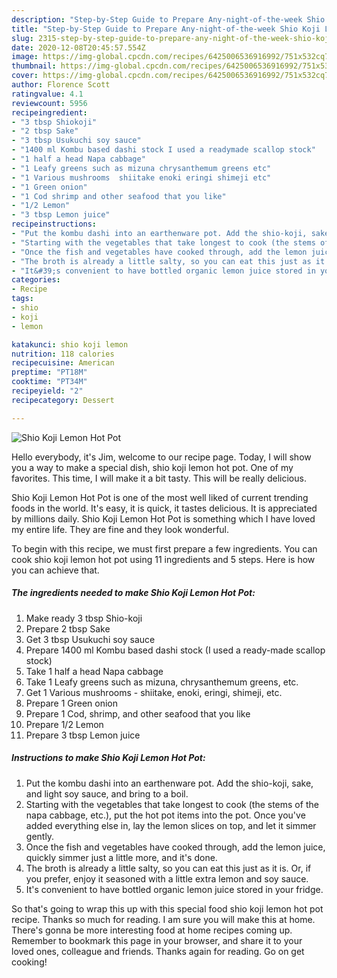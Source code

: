 ```yaml
---
description: "Step-by-Step Guide to Prepare Any-night-of-the-week Shio Koji Lemon Hot Pot"
title: "Step-by-Step Guide to Prepare Any-night-of-the-week Shio Koji Lemon Hot Pot"
slug: 2315-step-by-step-guide-to-prepare-any-night-of-the-week-shio-koji-lemon-hot-pot
date: 2020-12-08T20:45:57.554Z
image: https://img-global.cpcdn.com/recipes/6425006536916992/751x532cq70/shio-koji-lemon-hot-pot-recipe-main-photo.jpg
thumbnail: https://img-global.cpcdn.com/recipes/6425006536916992/751x532cq70/shio-koji-lemon-hot-pot-recipe-main-photo.jpg
cover: https://img-global.cpcdn.com/recipes/6425006536916992/751x532cq70/shio-koji-lemon-hot-pot-recipe-main-photo.jpg
author: Florence Scott
ratingvalue: 4.1
reviewcount: 5956
recipeingredient:
- "3 tbsp Shiokoji"
- "2 tbsp Sake"
- "3 tbsp Usukuchi soy sauce"
- "1400 ml Kombu based dashi stock I used a readymade scallop stock"
- "1 half a head Napa cabbage"
- "1 Leafy greens such as mizuna chrysanthemum greens etc"
- "1 Various mushrooms  shiitake enoki eringi shimeji etc"
- "1 Green onion"
- "1 Cod shrimp and other seafood that you like"
- "1/2 Lemon"
- "3 tbsp Lemon juice"
recipeinstructions:
- "Put the kombu dashi into an earthenware pot. Add the shio-koji, sake, and light soy sauce, and bring to a boil."
- "Starting with the vegetables that take longest to cook (the stems of the napa cabbage, etc.), put the hot pot items into the pot. Once you&#39;ve added everything else in, lay the lemon slices on top, and let it simmer gently."
- "Once the fish and vegetables have cooked through, add the lemon juice, quickly simmer just a little more, and it&#39;s done."
- "The broth is already a little salty, so you can eat this just as it is. Or, if you prefer, enjoy it seasoned with a little extra lemon and soy sauce."
- "It&#39;s convenient to have bottled organic lemon juice stored in your fridge."
categories:
- Recipe
tags:
- shio
- koji
- lemon

katakunci: shio koji lemon 
nutrition: 118 calories
recipecuisine: American
preptime: "PT18M"
cooktime: "PT34M"
recipeyield: "2"
recipecategory: Dessert

---
```



![Shio Koji Lemon Hot Pot](https://img-global.cpcdn.com/recipes/6425006536916992/751x532cq70/shio-koji-lemon-hot-pot-recipe-main-photo.jpg)

Hello everybody, it's Jim, welcome to our recipe page. Today, I will show you a way to make a special dish, shio koji lemon hot pot. One of my favorites. This time, I will make it a bit tasty. This will be really delicious.



Shio Koji Lemon Hot Pot is one of the most well liked of current trending foods in the world. It's easy, it is quick, it tastes delicious. It is appreciated by millions daily. Shio Koji Lemon Hot Pot is something which I have loved my entire life. They are fine and they look wonderful.


To begin with this recipe, we must first prepare a few ingredients. You can cook shio koji lemon hot pot using 11 ingredients and 5 steps. Here is how you can achieve that.

<!--inarticleads1-->

##### The ingredients needed to make Shio Koji Lemon Hot Pot:

1. Make ready 3 tbsp Shio-koji
1. Prepare 2 tbsp Sake
1. Get 3 tbsp Usukuchi soy sauce
1. Prepare 1400 ml Kombu based dashi stock (I used a ready-made scallop stock)
1. Take 1 half a head Napa cabbage
1. Take 1 Leafy greens such as mizuna, chrysanthemum greens, etc.
1. Get 1 Various mushrooms - shiitake, enoki, eringi, shimeji, etc.
1. Prepare 1 Green onion
1. Prepare 1 Cod, shrimp, and other seafood that you like
1. Prepare 1/2 Lemon
1. Prepare 3 tbsp Lemon juice




<!--inarticleads2-->

##### Instructions to make Shio Koji Lemon Hot Pot:

1. Put the kombu dashi into an earthenware pot. Add the shio-koji, sake, and light soy sauce, and bring to a boil.
1. Starting with the vegetables that take longest to cook (the stems of the napa cabbage, etc.), put the hot pot items into the pot. Once you&#39;ve added everything else in, lay the lemon slices on top, and let it simmer gently.
1. Once the fish and vegetables have cooked through, add the lemon juice, quickly simmer just a little more, and it&#39;s done.
1. The broth is already a little salty, so you can eat this just as it is. Or, if you prefer, enjoy it seasoned with a little extra lemon and soy sauce.
1. It&#39;s convenient to have bottled organic lemon juice stored in your fridge.




So that's going to wrap this up with this special food shio koji lemon hot pot recipe. Thanks so much for reading. I am sure you will make this at home. There's gonna be more interesting food at home recipes coming up. Remember to bookmark this page in your browser, and share it to your loved ones, colleague and friends. Thanks again for reading. Go on get cooking!
